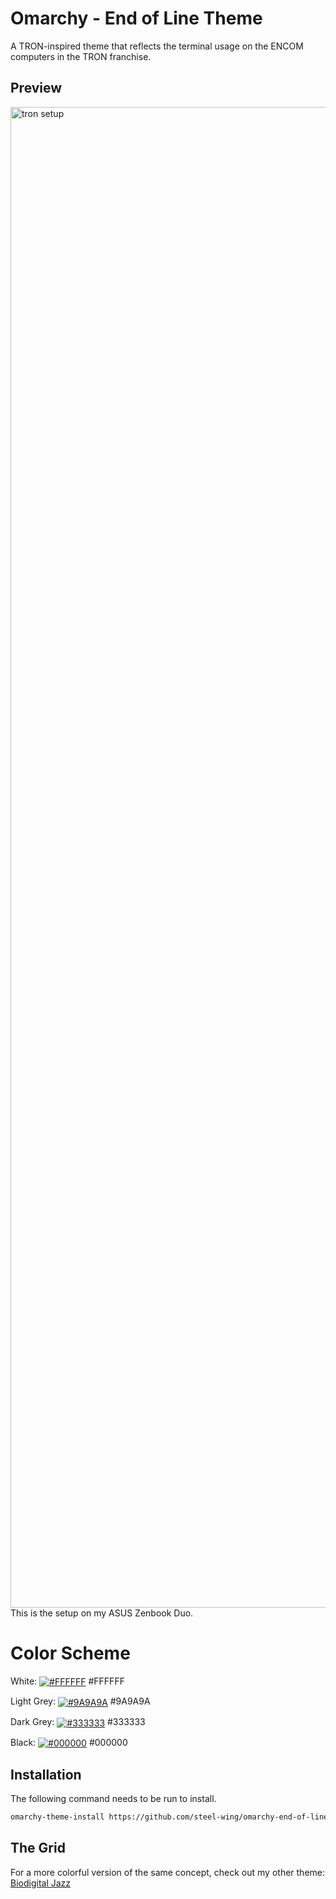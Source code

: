 # Omarchy - End of Line Theme

A TRON-inspired theme that reflects the terminal usage on the ENCOM computers in the TRON franchise.

## Preview
<img width="1921" height="2401" alt="tron setup" src="https://github.com/user-attachments/assets/5493919b-ba05-4bca-bbe6-e215625f6339" />
This is the setup on my ASUS Zenbook Duo.

# Color Scheme

White: <a href='#'><img valign='middle' alt='#FFFFFF' src='https://readme-swatches.vercel.app/FFFFFF'/></a> #FFFFFF

Light Grey: <a href='#'><img valign='middle' alt='#9A9A9A' src='https://readme-swatches.vercel.app/9A9A9A'/></a> #9A9A9A

Dark Grey: <a href='#'><img valign='middle' alt='#333333' src='https://readme-swatches.vercel.app/333333'/></a> #333333

Black: <a href='#'><img valign='middle' alt='#000000' src='https://readme-swatches.vercel.app/000000'/></a> #000000


## Installation
The following command needs to be run to install.

```bash
omarchy-theme-install https://github.com/steel-wing/omarchy-end-of-line-theme.git
```

## The Grid
For a more colorful version of the same concept, check out my other theme: [Biodigital Jazz](https://github.com/steel-wing/omarchy-biodigital-jazz-theme)
